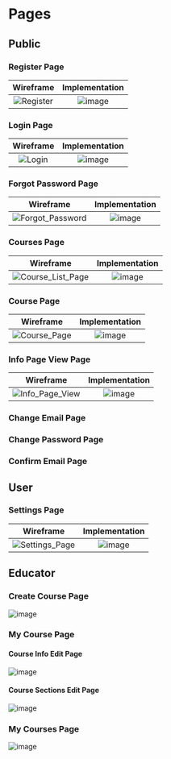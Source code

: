 # Pages
## Public
### Register Page
Wireframe                  |  Implementation
:-------------------------:|:-------------------------:
![Register](https://github.com/Nadegamra/STPP/assets/63640402/f61f6ec2-a56f-40eb-8ee7-ba43acc098e3) | ![image](https://github.com/Nadegamra/STPP/assets/63640402/6b50a2e9-597c-46a2-aeea-954254a1de7a) 
### Login Page
Wireframe                  |  Implementation
:-------------------------:|:-------------------------:
![Login](https://github.com/Nadegamra/STPP/assets/63640402/d048df8f-f873-4d64-860a-0d1ea1e97110) | ![image](https://github.com/Nadegamra/STPP/assets/63640402/3b9448dd-b9bf-4e15-9257-2e426b14e944)
### Forgot Password Page 
Wireframe                  |  Implementation
:-------------------------:|:-------------------------:
![Forgot_Password](https://github.com/Nadegamra/STPP/assets/63640402/adfad688-a372-40a3-85d6-cad3662a50fa) | ![image](https://github.com/Nadegamra/STPP/assets/63640402/2bd9e4b1-9975-4f5b-b5a6-9ccbfdb79f5b)
### Courses Page
Wireframe                  |  Implementation
:-------------------------:|:-------------------------:
![Course_List_Page](https://github.com/Nadegamra/STPP/assets/63640402/d5697c9b-19b0-4b82-8e4d-44a8e36bc929) | ![image](https://github.com/Nadegamra/STPP/assets/63640402/e64f8a96-6397-4667-a4a8-b5b17cad4d94)
### Course Page
Wireframe                  |  Implementation
:-------------------------:|:-------------------------:
![Course_Page](https://github.com/Nadegamra/STPP/assets/63640402/4104e372-c16d-41e8-9f03-a3532fba60e0) | ![image](https://github.com/Nadegamra/STPP/assets/63640402/1b51a94d-8e67-4160-b9dd-4a41c69e4bb6)
### Info Page View Page
Wireframe                  |  Implementation
:-------------------------:|:-------------------------:
![Info_Page_View](https://github.com/Nadegamra/STPP/assets/63640402/fd175521-8894-44f9-b9ad-35fb1d2abd97) | ![image](https://github.com/Nadegamra/STPP/assets/63640402/042368dc-9a5c-40d8-800f-45af0aa824f2)
### Change Email Page
### Change Password Page
### Confirm Email Page
## User
### Settings Page
Wireframe                  |  Implementation
:-------------------------:|:-------------------------:
![Settings_Page](https://github.com/Nadegamra/STPP/assets/63640402/e74bd219-4716-4c59-8aeb-fe6e41ae23f4) | ![image](https://github.com/Nadegamra/STPP/assets/63640402/090284b8-9455-4b4d-92d1-332a4d37a736)
## Educator
### Create Course Page
![image](https://github.com/Nadegamra/STPP/assets/63640402/17f0901e-d5b6-4d9e-81c1-3cd5cba933d6)
### My Course Page
#### Course Info Edit Page
![image](https://github.com/Nadegamra/STPP/assets/63640402/9171bba9-3412-4f43-82f3-ab921bfd5bb0)
#### Course Sections Edit Page
![image](https://github.com/Nadegamra/STPP/assets/63640402/492031d7-26b5-409f-a65d-8698a1cabbc3)
### My Courses Page
![image](https://github.com/Nadegamra/STPP/assets/63640402/ddb78252-be38-4ffa-8768-49d42f320802)

